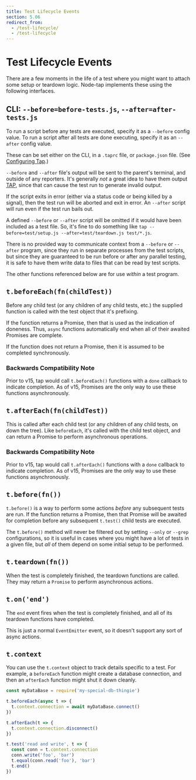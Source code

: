 ```yaml
---
title: Test Lifecycle Events
section: 5.06
redirect_from:
  - /test-lifecycle/
  - /test-lifecycle
---
```


# Test Lifecycle Events

There are a few moments in the life of a test where you might want to attach
some setup or teardown logic.  Node-tap implements these using the following
interfaces.

## CLI: `--before=before-tests.js`, `--after=after-tests.js`

To run a script before any tests are executed, specify it as a `--before`
config value.  To run a script after all tests are done executing, specify
it as an `--after` config value.

These can be set either on the CLI, in a `.taprc` file, or `package.json`
file.  (See [Configuring Tap](/docs/configuring/).)

`--before` and `--after` file's output will be sent to the parent's
terminal, and outside of any reporters.  It's generally _not_ a great idea
to have them output [TAP](/tap-protocol/), since that can cause the test
run to generate invalid output.

If the script exits in error (either via a status code or being killed by a
signal), then the test run will be aborted and exit in error.  An `--after`
script will run even if the test run bails out.

A defined `--before` or `--after` script will be omitted if it would have
been included as a test file.  So, it's fine to do something like `tap
--before=test/setup.js --after=test/teardown.js test/*.js`.

There is no provided way to communicate context from a `--before` or
`--after` program, since they run in separate processes from the test
scripts, but since they are guaranteed to be run before or after any
parallel testing, it is safe to have them write data to files that can be
read by test scripts.

The other functions referenced below are for use _within_ a test program.

## `t.beforeEach(fn(childTest))`

Before any child test (or any children of any child tests, etc.) the supplied
function is called with the test object that it's prefixing.

If the function returns a Promise, then that is used as the indication of
doneness.  Thus, `async` functions automatically end when all of their awaited
Promises are complete.

If the function does not return a Promise, then it is assumed to be
completed synchronously.

### Backwards Compatibility Note

Prior to v15, tap would call `t.beforeEach()` functions with a `done`
callback to indicate completion.  As of v15, Promises are the only way to
use these functions asynchronously.

## `t.afterEach(fn(childTest))`

This is called after each child test (or any children of any child tests, on
down the tree).  Like `beforeEach`, it's called with the child test object,
and can return a Promise to perform asynchronous operations.

### Backwards Compatibility Note

Prior to v15, tap would call `t.afterEach()` functions with a `done`
callback to indicate completion.  As of v15, Promises are the only way to
use these functions asynchronously.

## `t.before(fn())`

`t.before()` is a way to perform some actions _before_ any subsequent tests
are run.  If the function returns a Promise, then that Promise will be
awaited for completion before any subsequent `t.test()` child tests are
executed.

The `t.before()` method will never be filtered out by setting `--only` or
`--grep` configurations, so it is useful in cases where you might have a
lot of tests in a given file, but _all_ of them depend on some initial
setup to be performed.

## `t.teardown(fn())`

When the test is completely finished, the teardown functions are called.  They
may return a `Promise` to perform asynchronous actions.

## `t.on('end')`

The `end` event fires when the test is completely finished, and all of its
teardown functions have completed.

This is just a normal `EventEmitter` event, so it doesn't support any sort of
async actions.

## `t.context`

You can use the `t.context` object to track details specific to a test.  For
example, a `beforeEach` function might create a database connection, and then
an `afterEach` function might shut it down cleanly.

```javascript
const myDataBase = require('my-special-db-thingie')

t.beforeEach(async t => {
  t.context.connection = await myDataBase.connect()
})

t.afterEach(t => {
  t.context.connection.disconnect()
})

t.test('read and write', t => {
  const conn = t.context.connection
  conn.write('foo', 'bar')
  t.equal(conn.read('foo'), 'bar')
  t.end()
})
```
